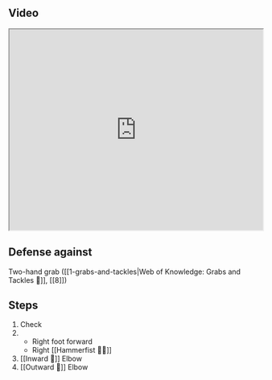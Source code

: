 ## Video

<iframe src="https://www.youtube.com/embed/IXZ6kr4VHQw?start=87&end=103" width="100%" height="400"></iframe>

## Defense against

Two-hand grab ([[1-grabs-and-tackles|Web of Knowledge: Grabs and Tackles 🤝]], [[8]])

## Steps

1. Check
2.  - Right foot forward
    - Right [[Hammerfist 🔨✊]]
3. [[Inward 🔽]] Elbow
4. [[Outward 🔼]] Elbow
